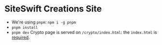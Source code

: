 # SiteSwift Creations Site

- We're using `pnpm`: `npm i -g pnpm`
- `pnpm install`
- `pnpm dev` Crypto page is served on `/crypto/index.html`: the `index.html` is [required](https://github.com/vitejs/vite/issues/6714#issue-1121059205).
